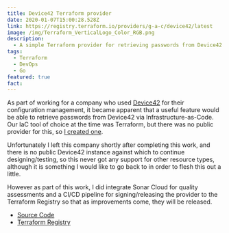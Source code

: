 ```yaml
---
title: Device42 Terraform provider
date: 2020-01-07T15:00:28.528Z
link: https://registry.terraform.io/providers/g-a-c/device42/latest
image: /img/Terraform_VerticalLogo_Color_RGB.png
description:
  - A simple Terraform provider for retrieving passwords from Device42
tags:
  - Terraform
  - DevOps
  - Go
featured: true
fact:
---
```


As part of working for a company who used [Device42](https://www.device42.com) for their configuration management, it
became apparent that a useful feature would be able to retrieve passwords from Device42 via Infrastructure-as-Code. Our
IaC tool of choice at the time was Terraform, but there was no public provider for this, so [I created one](https://registry.terraform.io/providers/g-a-c/device42).

Unfortunately I left this company shortly after completing this work, and there is no public Device42 instance against
which to continue designing/testing, so this never got any support for other resource types, although it is something I
would like to go back to in order to flesh this out a little.

However as part of this work, I did integrate Sonar Cloud for quality assessments and a CI/CD pipeline for
signing/releasing the provider to the Terraform Registry so that as improvements come, they will be released.

- [Source Code](https://github.com/g-a-c/terraform-provider-device42)
- [Terraform Registry](https://registry.terraform.io/providers/g-a-c/device42)
